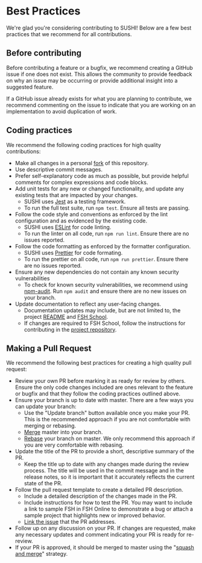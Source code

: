 # Best Practices

We're glad you're considering contributing to SUSHI! Below are a few best practices that we recommend for all contributions.

## Before contributing

Before contributing a feature or a bugfix, we recommend creating a GitHub issue if one does not exist. This allows the community to provide feedback on why an issue may be occurring or provide additional insight into a suggested feature.

If a GitHub issue already exists for what you are planning to contribute, we recommend commenting on the issue to indicate that you are working on an implementation to avoid duplication of work.

## Coding practices

We recommend the following coding practices for high quality contributions:

- Make all changes in a personal [fork](https://help.github.com/articles/fork-a-repo/) of this repository.
- Use descriptive commit messages.
- Prefer self-explanatory code as much as possible, but provide helpful comments for complex expressions and code blocks.
- Add unit tests for any new or changed functionality, and update any existing tests that are impacted by your changes.
  - SUSHI uses [Jest](https://jestjs.io/) as a testing framework.
  - To run the full test suite, run `npm test`. Ensure all tests are passing.
- Follow the code style and conventions as enforced by the lint configuration and as evidenced by the existing code.
  - SUSHI uses [ESLint](https://eslint.org/) for code linting.
  - To run the linter on all code, run `npm run lint`. Ensure there are no issues reported.
- Follow the code formatting as enforced by the formatter configuration.
  - SUSHI uses [Prettier](https://prettier.io/) for code formating.
  - To run the prettier on all code, run `npm run prettier`. Ensure there are no issues reported.
- Ensure any new dependencies do not contain any known security vulnerabilities
  - To check for known security vulnerabilities, we recommend using [npm-audit](https://fshschool.org/). Run `npm audit` and ensure there are no new issues on your branch.
- Update documentation to reflect any user-facing changes.
  - Documentation updates may include, but are not limited to, the project [README](README.md) and [FSH School](https://fshschool.org/).
  - If changes are required to FSH School, follow the instructions for contributing in the [project repository](https://github.com/FSHSchool/site).

## Making a Pull Request

We recommend the following best practices for creating a high quality pull request:

- Review your own PR before marking it as ready for review by others. Ensure the only code changes included are ones relevant to the feature or bugfix and that they follow the coding practices outlined above.
- Ensure your branch is up to date with master. There are a few ways you can update your branch:
  - Use the "Update branch" button available once you make your PR. This is the recommended approach if you are not comfortable with merging or rebasing.
  - [Merge](https://git-scm.com/book/en/v2/Git-Branching-Basic-Branching-and-Merging) master into your branch.
  - [Rebase](https://git-scm.com/book/en/v2/Git-Branching-Rebasing) your branch on master. We only recommend this approach if you are very comfortable with rebasing.
- Update the title of the PR to provide a short, descriptive summary of the PR.
  - Keep the title up to date with any changes made during the review process. The title will be used in the commit message and in the release notes, so it is important that it accurately reflects the current state of the PR.
- Follow the pull request template to create a detailed PR description.
  - Include a detailed description of the changes made in the PR.
  - Include instructions for how to test the PR. You may want to include a link to sample FSH in FSH Online to demonstrate a bug or attach a sample project that highlights new or improved behavior.
  - [Link the issue](https://docs.github.com/en/issues/tracking-your-work-with-issues/linking-a-pull-request-to-an-issue) that the PR addresses.
- Follow up on any discussion on your PR. If changes are requested, make any necessary updates and comment indicating your PR is ready for re-review.
- If your PR is approved, it should be merged to master using the "[squash and merge](https://docs.github.com/en/pull-requests/collaborating-with-pull-requests/incorporating-changes-from-a-pull-request/about-pull-request-merges#squash-and-merge-your-commits)" strategy.
